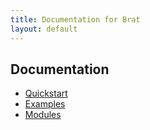 ```yaml
---
title: Documentation for Brat
layout: default
---
```

## Documentation

* [Quickstart](quickstart.html)
* [Examples](examples.html)
* [Modules](modules.html)
